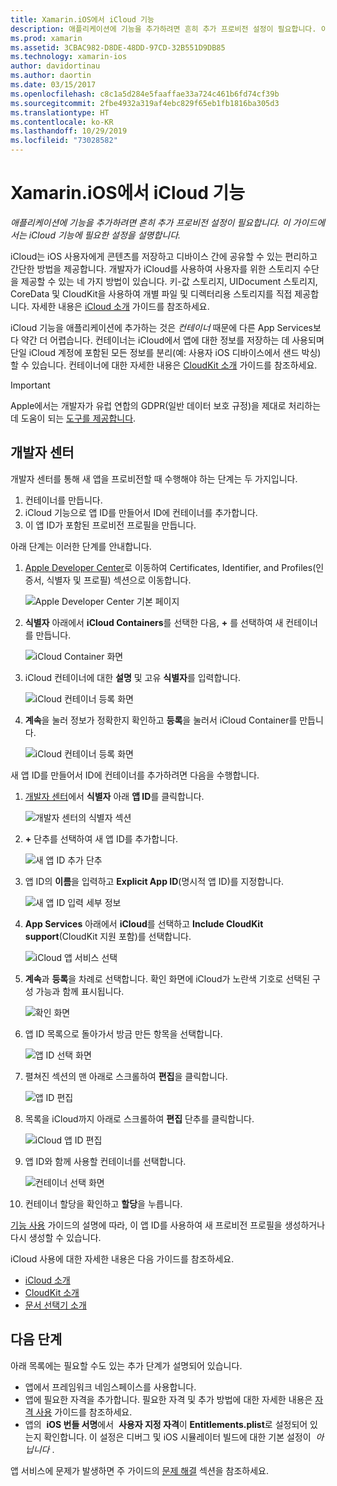 ```yaml
---
title: Xamarin.iOS에서 iCloud 기능
description: 애플리케이션에 기능을 추가하려면 흔히 추가 프로비전 설정이 필요합니다. 이 가이드에서는 iCloud 기능에 필요한 설정을 설명합니다.
ms.prod: xamarin
ms.assetid: 3CBAC982-D8DE-48DD-97CD-32B551D9DB85
ms.technology: xamarin-ios
author: davidortinau
ms.author: daortin
ms.date: 03/15/2017
ms.openlocfilehash: c8c1a5d284e5faaffae33a724c461b6fd74cf39b
ms.sourcegitcommit: 2fbe4932a319af4ebc829f65eb1fb1816ba305d3
ms.translationtype: HT
ms.contentlocale: ko-KR
ms.lasthandoff: 10/29/2019
ms.locfileid: "73028582"
---
```

# <a name="icloud-capabilities-in-xamarinios"></a>Xamarin.iOS에서 iCloud 기능

_애플리케이션에 기능을 추가하려면 흔히 추가 프로비전 설정이 필요합니다. 이 가이드에서는 iCloud 기능에 필요한 설정을 설명합니다._

iCloud는 iOS 사용자에게 콘텐츠를 저장하고 디바이스 간에 공유할 수 있는 편리하고 간단한 방법을 제공합니다. 개발자가 iCloud를 사용하여 사용자를 위한 스토리지 수단을 제공할 수 있는 네 가지 방법이 있습니다. 키-값 스토리지, UIDocument 스토리지, CoreData 및 CloudKit을 사용하여 개별 파일 및 디렉터리용 스토리지를 직접 제공합니다. 자세한 내용은 [iCloud 소개](~/ios/data-cloud/introduction-to-icloud.md) 가이드를 참조하세요.

iCloud 기능을 애플리케이션에 추가하는 것은 _컨테이너_ 때문에 다른 App Services보다 약간 더 어렵습니다. 컨테이너는 iCloud에서 앱에 대한 정보를 저장하는 데 사용되며 단일 iCloud 계정에 포함된 모든 정보를 분리(예: 사용자 iOS 디바이스에서 샌드 박싱)할 수 있습니다. 컨테이너에 대한 자세한 내용은 [CloudKit 소개](~/ios/data-cloud/intro-to-cloudkit.md) 가이드를 참조하세요.

> [!IMPORTANT]
> Apple에서는 개발자가 유럽 연합의 GDPR(일반 데이터 보호 규정)을 제대로 처리하는 데 도움이 되는 [도구를 제공합니다](https://developer.apple.com/support/allowing-users-to-manage-data/).

<a name="icloud-developer-center" />

## <a name="developer-center"></a>개발자 센터

개발자 센터를 통해 새 앱을 프로비전할 때 수행해야 하는 단계는 두 가지입니다.

1. 컨테이너를 만듭니다.
2. iCloud 기능으로 앱 ID를 만들어서 ID에 컨테이너를 추가합니다.
3. 이 앱 ID가 포함된 프로비전 프로필을 만듭니다.

아래 단계는 이러한 단계를 안내합니다.

1. [Apple Developer Center](https://developer.apple.com/account/)로 이동하여 Certificates, Identifier, and Profiles(인증서, 식별자 및 프로필) 섹션으로 이동합니다. 
    
     ![Apple Developer Center 기본 페이지](icloud-capabilities-images/image22.png)

2. **식별자** 아래에서 **iCloud Containers**를 선택한 다음, **+** 를 선택하여 새 컨테이너를 만듭니다.  
    
    ![iCloud Container 화면](icloud-capabilities-images/image23.png)

3. iCloud 컨테이너에 대한 **설명** 및 고유 **식별자**를 입력합니다. 
    
    ![iCloud 컨테이너 등록 화면](icloud-capabilities-images/image24.png)

4. **계속**을 눌러 정보가 정확한지 확인하고 **등록**을 눌러서 iCloud Container를 만듭니다.  
    
    ![iCloud 컨테이너 등록 화면](icloud-capabilities-images/image25.png)

새 앱 ID를 만들어서 ID에 컨테이너를 추가하려면 다음을 수행합니다.

1. [개발자 센터](https://developer.apple.com/account/)에서 **식별자** 아래 **앱 ID**를 클릭합니다. 
    
    ![개발자 센터의 식별자 섹션](icloud-capabilities-images/image26.png)

2. **+** 단추를 선택하여 새 앱 ID를 추가합니다. 
    
    ![새 앱 ID 추가 단추](icloud-capabilities-images/image27.png)

3. 앱 ID의 **이름**을 입력하고 **Explicit App ID**(명시적 앱 ID)를 지정합니다.
    
    ![새 앱 ID 입력 세부 정보](icloud-capabilities-images/image28.png)

4. **App Services** 아래에서 **iCloud**를 선택하고 **Include CloudKit support**(CloudKit 지원 포함)를 선택합니다.
    
    ![iCloud 앱 서비스 선택](icloud-capabilities-images/image29.png)

5. **계속**과 **등록**을 차례로 선택합니다. 확인 화면에 iCloud가 노란색 기호로 선택된 구성 가능과 함께 표시됩니다.   
    
    ![확인 화면](icloud-capabilities-images/image30.png)

6. 앱 ID 목록으로 돌아가서 방금 만든 항목을 선택합니다. 
    
    ![앱 ID 선택 화면](icloud-capabilities-images/image31.png)

7. 펼쳐진 섹션의 맨 아래로 스크롤하여 **편집**을 클릭합니다.
    
    ![앱 ID 편집](icloud-capabilities-images/image32.png)

8. 목록을 iCloud까지 아래로 스크롤하여 **편집** 단추를 클릭합니다.  
    
    ![iCloud 앱 ID 편집](icloud-capabilities-images/image33.png)

9. 앱 ID와 함께 사용할 컨테이너를 선택합니다.  
    
    ![컨테이너 선택 화면](icloud-capabilities-images/image34.png)

10. 컨테이너 할당을 확인하고 **할당**을 누릅니다.

[기능 사용](~/ios/deploy-test/provisioning/capabilities/index.md) 가이드의 설명에 따라, 이 앱 ID를 사용하여 새 프로비전 프로필을 생성하거나 다시 생성할 수 있습니다. 

iCloud 사용에 대한 자세한 내용은 다음 가이드를 참조하세요.

* [iCloud 소개](~/ios/data-cloud/introduction-to-icloud.md)
* [CloudKit 소개](~/ios/data-cloud/intro-to-cloudkit.md)
* [문서 선택기 소개](~/ios/platform/document-picker.md)

## <a name="next-steps"></a>다음 단계

아래 목록에는 필요할 수도 있는 추가 단계가 설명되어 있습니다.

* 앱에서 프레임워크 네임스페이스를 사용합니다.
* 앱에 필요한 자격을 추가합니다. 필요한 자격 및 추가 방법에 대한 자세한 내용은 [자격 사용](~/ios/deploy-test/provisioning/entitlements.md) 가이드를 참조하세요.
* 앱의  **iOS 번들 서명**에서  **사용자 지정 자격**이 **Entitlements.plist**로 설정되어 있는지 확인합니다. 이 설정은 디버그 및 iOS 시뮬레이터 빌드에 대한 기본 설정이  _아닙니다_ .

앱 서비스에 문제가 발생하면 주 가이드의 [문제 해결](~/ios/deploy-test/provisioning/capabilities/index.md) 섹션을 참조하세요.
